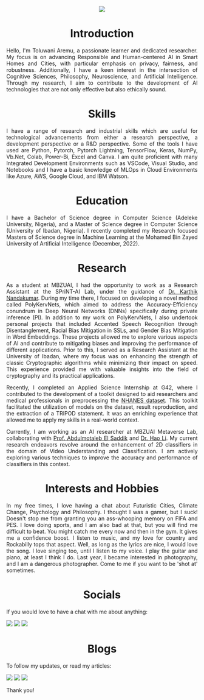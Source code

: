 <p align="center">
  <img src="https://user-images.githubusercontent.com/45424924/178570815-184ae271-dc05-4c06-ba6a-3a71c41d6b1b.png">
</p>

<h1 align="center">Introduction</h1>
<p align="justify"> Hello, I'm Toluwani Aremu, a passionate learner and dedicated researcher. My focus is on advancing Responsible and Human-centered AI in Smart Homes and Cities, with particular emphasis on privacy, fairness, and robustness. Additionally, I have a keen interest in the intersection of Cognitive Sciences, Philosophy, Neuroscience, and Artificial Intelligence. Through my research, I aim to contribute to the development of AI technologies that are not only effective but also ethically sound. </p>

<h1 align="center">Skills</h1>
<p align="justify"> I have a range of research and industrial skills which are useful for technological advancements from either a research perspective, a development perspective or a R&D perspective. Some of the tools I have used are Python, Pytorch, Pytorch Lightning, TensorFlow, Keras, NumPy, Vb.Net, Colab, Power-Bi, Excel and Canva. I am quite proficient with many Integrated Development Environments such as VSCode, Visual Studio, and Notebooks and I have a basic knowledge of MLOps in Cloud Environments like Azure, AWS, Google Cloud, and IBM Watson. </p>

<h1 align="center">Education</h1>
<p align="justify"> I have a Bachelor of Science degree in Computer Science (Adeleke University, Nigeria), and a Master of Science degree in Computer Science (University of Ibadan, Nigeria). I recently completed my Research focused Masters of Science degree in Machine Learning at the Mohamed Bin Zayed University of Artificial Intelligence (December, 2022). </p>

<h1 align="center">Research</h1>
<p align="justify"> As a student at MBZUAI, I had the opportunity to work as a Research Assistant at the SPriNT-AI Lab, under the guidance of <a href="https://scholar.google.com/citations?hl=en&user=2qx0RnEAAAAJ&view_op=list_works&sortby=pubdate">Dr. Karthik Nandakumar</a>. During my time there, I focused on developing a novel method called PolyKervNets, which aimed to address the Accuracy-Efficiency conundrum in Deep Neural Networks (DNNs) specifically during private inference (PI). In addition to my work on PolyKervNets, I also undertook personal projects that included Accented Speech Recognition through Disentanglement, Racial Bias Mitigation in SSLs, and Gender Bias Mitigation in Word Embeddings. These projects allowed me to explore various aspects of AI and contribute to mitigating biases and improving the performance of different applications. Prior to this, I served as a Research Assistant at the University of Ibadan, where my focus was on enhancing the strength of classic Cryptographic algorithms while minimizing their impact on speed. This experience provided me with valuable insights into the field of cryptography and its practical applications.</p>
  
<p align="justify"> Recently, I completed an Applied Science Internship at G42, where I contributed to the development of a toolkit designed to aid researchers and medical professionals in preprocessing the <a href="https://www.cdc.gov/nchs/nhanes/index.htm">NHANES dataset</a>. This toolkit facilitated the utilization of models on the dataset, result reproduction, and the extraction of a TRIPOD statement. It was an enriching experience that allowed me to apply my skills in a real-world context.</p>
  
<p align="justify"> Currently, I am working as an AI researcher at MBZUAI Metaverse Lab, collaborating with <a href="https://scholar.google.ca/citations?hl=en&user=VcOjgngAAAAJ&view_op=list_works&sortby=pubdate">Prof. Abdulmotaleb El Saddik</a> and <a href="https://scholar.google.com/citations?user=NFeigSoAAAAJ">Dr. Hao Li</a>. My current research endeavors revolve around the enhancement of 2D classifiers in the domain of Video Understanding and Classification. I am actively exploring various techniques to improve the accuracy and performance of classifiers in this context.</p>

<h1 align="center">Interests and Hobbies</h1>
<p align="justify"> In my free times, I love having a chat about Futuristic Cities, Climate Change, Psychology and Philosophy. I thought I was a gamer, but I suck! Doesn't stop me from granting you an ass-whooping memory on FIFA and PES. I love doing sports, and I am also bad at that, but you will find me difficult to beat. You might catch me every now and then in the gym. It gives me a confidence boost. I listen to music, and my love for country and Rockabilly tops that aspect. Well, as long as the lyrics are nice, I would love the song. I love singing too, until I listen to my voice. I play the guitar and piano, at least I think I do. Last year, I became interested in photography, and I am a dangerous photographer. Come to me if you want to be 'shot at' sometimes.</p>

<h1 align="center">Socials</h1>
If you would love to have a chat with me about anything:

[<img src="https://img.shields.io/badge/linkedin-%230077B5.svg?&style=for-the-badge&logo=linkedin&logoColor=white" />](https://www.linkedin.com/in/toluwaniaremu/)
[<img src="https://img.shields.io/badge/Gmail-D14836?style=for-the-badge&logo=gmail&logoColor=white" />](mailto:tioluwaniaremu@gmail.com)
[<img src="https://img.shields.io/badge/Microsoft_Outlook-0078D4?style=for-the-badge&logo=microsoft-outlook&logoColor=white" />](mailto:toluwani.aremu@mbzuai.ac.ae)

<h1 align="center">Blogs</h1>
To follow my updates, or read my articles:

[<img src="https://img.shields.io/badge/Blogger-FF5722?style=for-the-badge&logo=blogger&logoColor=white" />](https://tolusophy.blogspot.com/)
[<img src="https://img.shields.io/badge/medium-%2312100E.svg?&style=for-the-badge&logo=medium&logoColor=white" />](https://medium.com/@tolusophy)
[<img src="https://img.shields.io/badge/linkedin-%230077B5.svg?&style=for-the-badge&logo=linkedin&logoColor=white" />](https://www.linkedin.com/in/toluwaniaremu/)

Thank you!
